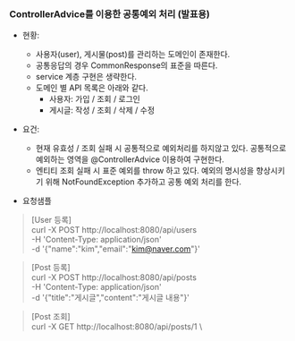 ### ControllerAdvice를 이용한 공통예외 처리 (발표용)

- 현황: 
  - 사용자(user), 게시물(post)를 관리하는 도메인이 존재한다.
  - 공통응답의 경우 CommonResponse의 표준을 따른다.
  - service 계층 구현은 생략한다.
  - 도메인 별 API 목록은 아래와 같다.
    - 사용자: 가입 / 조회 / 로그인 <br>
    - 게시글: 작성 / 조회 / 삭제 / 수정
     
- 요건:
  - 현재 유효성 / 조회 실패 시 공통적으로 예외처리를 하지않고 있다. 공통적으로 예외하는 영역을 @ControllerAdvice 이용하여 구현한다.
  - 엔티티 조회 실패 시 표준 예외를 throw 하고 있다. 예외의 명시성을 향상시키기 위해 NotFoundException 추가하고 공통 예외 처리를 한다.

- 요청샘플
> [User 등록] \
  curl -X POST http://localhost:8080/api/users \
  -H 'Content-Type: application/json' \
  -d '{"name":"kim","email":"kim@naver.com"}' 
 
> [Post 등록] \
  curl -X POST http://localhost:8080/api/posts \
  -H 'Content-Type: application/json' \
  -d '{"title":"게시글","content":"게시글 내용"}' 

> [Post 조회] \
  curl -X GET http://localhost:8080/api/posts/1 \